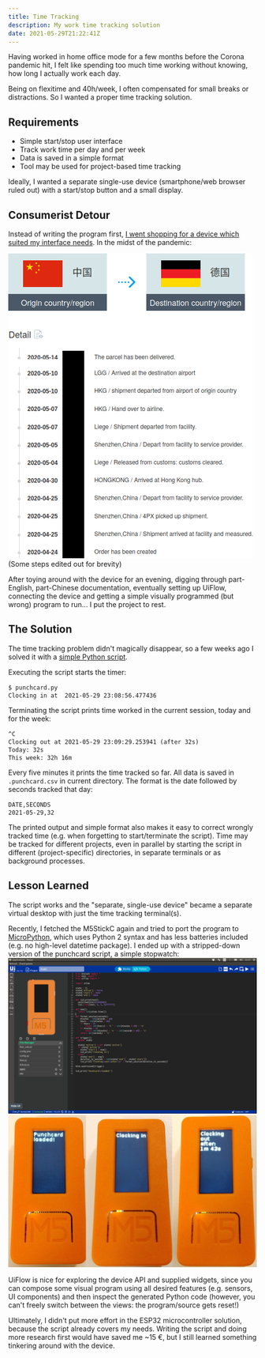 ```yaml
---
title: Time Tracking
description: My work time tracking solution
date: 2021-05-29T21:22:41Z
---
```


Having worked in home office mode for a few months before the Corona pandemic hit, I felt like spending too much time working without knowing, how long I actually work each day.

Being on flexitime and 40h/week, I often compensated for small breaks or distractions.
So I wanted a proper time tracking solution.

## Requirements

* Simple start/stop user interface
* Track work time per day and per week
* Data is saved in a simple format
* Tool may be used for project-based time tracking

Ideally, I wanted a separate single-use device (smartphone/web browser ruled out) with a start/stop button and a small display.

## Consumerist Detour

Instead of writing the program first, [I went shopping for a device which suited my interface needs](https://shop.m5stack.com/products/stick-c). In the midst of the pandemic:

![Straight from Shenzhen](m5stick-c_delivery.png)
(Some steps edited out for brevity)

After toying around with the device for an evening, digging through part-English, part-Chinese documentation, eventually setting up UiFlow, connecting the device and getting a simple visually programmed (but wrong) program to run... I put the project to rest.

## The Solution

The time tracking problem didn't magically disappear, so a few weeks ago I solved it with a [simple Python script](https://github.com/ooz/olli/blob/master/.scripts/punchcard.py).

Executing the script starts the timer:
```
$ punchcard.py
Clocking in at  2021-05-29 23:08:56.477436
```

Terminating the script prints time worked in the current session, today and for the week:

```
^C
Clocking out at 2021-05-29 23:09:29.253941 (after 32s)
Today: 32s
This week: 32h 16m
```

Every five minutes it prints the time tracked so far. All data is saved in `.punchcard.csv` in current directory. The format is the date followed by seconds tracked that day:

```
DATE,SECONDS
2021-05-29,32
```

The printed output and simple format also makes it easy to correct wrongly tracked time (e.g. when forgetting to start/terminate the script). Time may be tracked for different projects, even in parallel by starting the script in different (project-specific) directories, in separate terminals or as background processes.

## Lesson Learned

The script works and the "separate, single-use device" became a separate virtual desktop with just the time tracking terminal(s).

Recently, I fetched the M5StickC again and tried to port the program to [MicroPython](https://docs.micropython.org/en/latest/esp32/quickref.html), which uses Python 2 syntax and has less batteries included (e.g. no high-level datetime package). I ended up with a stripped-down version of the punchcard script, a simple stopwatch:
![Glorified stopwatch code](mc_stopwatch_code.png)
![Glorified stopwatch on M5StickC](mc_stopwatch.png)

UiFlow is nice for exploring the device API and supplied widgets, since you can compose some visual program using all desired features (e.g. sensors, UI components) and then inspect the generated Python code (however, you can't freely switch between the views: the program/source gets reset!)

Ultimately, I didn't put more effort in the ESP32 microcontroller solution, because the script already covers my needs. Writing the script and doing more research first would have saved me ~15 €, but I still learned something tinkering around with the device.